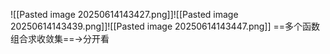 ![[Pasted image 20250614143427.png]]![[Pasted image 20250614143439.png]]![[Pasted image 20250614143447.png]]
==多个函数组合求收敛集==->分开看